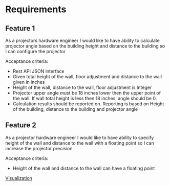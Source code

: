# Requirements

## Feature 1

As a projectors hardware engineer I would like to have ability to calculate projector angle based on the building height and distance to the building so I can configure the projector

Acceptance criteria:
- Rest API JSON interface
- Given total height of the wall, floor adjustment and distance to the wall given in inches
- Height of the wall, distance to the wall, floor adjustment is Integer
- Projector upper angle must be 18 inches lower then the upper point of the wall. If wall total height is less then 18 inches, angle should be 0.
- Calculation results should be reported on. Reporting is based on Height of the building, distance to the building and projector angle

## Feature 2

As a projector hardware engineer I would like to have ability to specify height of the wall and distance to the wall with a floating point so I can increase the projector precision

Acceptance criteria:
- Height of the wall and distance to the wall can have a floating point

[Visualization](https://drive.google.com/drive/folders/1Hqj7idDcsRBgANXqGcKZxBIARErUxz0J)
